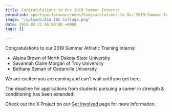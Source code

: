 ```yaml
---
title: Congratulations to Our 2019 Summer Interns!
permalink: sportsperformance/news/Congratulations-to-Our-2019-Summer-Interns
image: "/uploads/AIA TAC Collage.png"
date: 2019-02-21 05:00:00 +0000
tags: []

---
```

Congratulations to our 2019 Summer Athletic Training Interns!

* Alaina Brown of North Dakota State University
* Savannah Claire Morgan of Troy University
* Bethany Seman of Cedarville University

We are excited you are coming and can't wait until you get here.

The deadline for applications from students pursuing a career in strength & conditioning has been extended!

Check out the X Project on our [Get Involved](https://goaia.org/sportsperformance/get-involved/students) page for more information.